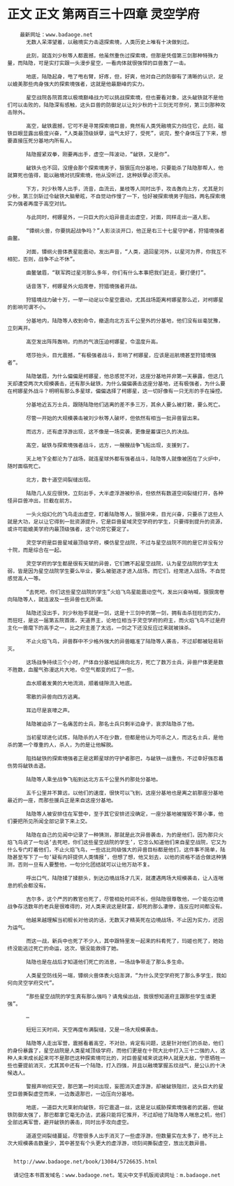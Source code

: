 # 正文 正文 第两百三十四章 灵空学府
        最新网址：www.badaoge.net
          无数人呆滞望着，以融境实力击退探索境，人类历史上唯有十决做到过。
      
          此刻，就连刘少秋等人都震撼，他虽然重伤过探索境，但那是凭借第三剑那种特殊力量，而陆隐，可是实打实跟一头漫步星空，一看肉体就很强悍的巨兽轰了一击。
      
          地底，陆隐起身，甩了甩右臂，好疼，但，好爽，他对自己的防御有了清晰的认识，足以媲美那些肉身强大的探索境强者，这就是他最巅峰的实力。
      
          星空战院各院首席以极境巅峰战力可以挑战探索境，但也要看对象，这头龇铁就不是他们可以击败的，陆隐深有感触，这头巨兽的防御足以让刘少秋的十三剑无可奈何，第三剑那种攻击除外。
      
          高空，龇铁震撼，它可不是寻常探索境巨兽，竟然有人类凭融境实力挡住它，此刻，磁铁巨眼显露出极度兴奋，“人类最顶级妖孽，运气太好了，受死”，说完，整个身体压了下来，想要直接压死分基地内所有人。
      
          陆隐握紧双拳，刚要再出手，虚空一阵波动，“龇铁，又是你”。
      
          龇铁头也不回，没理会那个探索境男子，狠狠压向分基地，只要能杀了陆隐那帮人，他就算死也值得，能以融境对抗探索境，他从没听过，这种妖孽必须灭杀。
      
          下方，刘少秋等人出手，流音，血流云，巢枝等人同时出手，攻击轰向上方，尤其是刘少秋，第三剑斩过令龇铁大脑晕眩，不自觉动作慢了一下，恰好被探索境男子阻挡，两名探索境实力强者再度于高空对抗。
      
          与此同时，柯娜星外，一只巨大的火焰异兽走出虚空，对面，同样走出一道人影。
      
          “镡纲火兽，你要挑起战争吗？”人影淡淡开口，他正是右三十七星守护者，狩猎境强者曲鳌。
      
          对面，镡纲火兽体表星能震动，发出声音，“人类，退回星河外，以星河为界，你我互不相犯，否则，战争不止不休”。
      
          曲鳌皱眉，“联军跨过星河那么多年，你们有什么本事把我们赶走，要打便打”。
      
          话音落下，柯娜星外火焰席卷，狩猎境强者开战。
      
          狩猎境战力破十万，一举一动足以令星空震动，尤其战场距离柯娜星那么近，对柯娜星的影响可谓不小。
      
          分基地内，陆隐等人收到命令，撤退向北方五千公里外的分基地，他们没有丝毫犹豫，立刻离开。
      
          高空发出阵阵轰响，灼热的气浪压迫柯娜星，令温度升高。
      
          塔莎抬头，目光震撼，“有极强者战斗，影响了柯娜星，应该是巡航境甚至狩猎境强者”。
      
          陆隐皱眉，为什么偏偏是柯娜星，他总感觉不对，这座分基地并非第一天暴露，但这几天却遭受两次大规模袭击，还有那头龇铁，为什么偏偏袭击这座分基地，还有极强者，为什么要在柯娜星外战斗？明明有那么多星球，偏偏选择了柯娜星，这一切好像有一只无形的手在操控。
      
          分基地近五万士兵，跟随陆隐他们逃离的差不多三万，其余人要么被打散，要么死亡。
      
          尽管一开始的大规模袭击被刘少秋等人破坏，但依然有相当一批异兽冒出来。
      
          而远方，还有虚浮游出现，这不像是一场突袭，更像是蓄谋已久的决战。
      
          高空，龇铁与探索境强者战斗，远方，一艘艘战争飞船出现，支援到了。
      
          天上地下全都沦为了战场，就连星球外都有强者战斗，陆隐等人就像被困在了火炉中，随时面临死亡。
      
          北方，数十道空间裂缝出现。
      
          陆隐几人反应很快，立刻出手，大半虚浮游被秒杀，但依然有数道空间裂缝打开，各种怪异巨兽冲出，拦截在前方。
      
          一头火焰幻化的飞鸟走出虚空，盯着陆隐等人，狠狠冲来，目光兴奋，只要杀了这些人就是大功，足以让它得到一批资源提升，它是巨兽星域灵空学府的学生，只要得到提升的资源，或许可能媲美学府内最顶级强者，这个功劳它要定了。
      
          灵空学府是巨兽星域最顶级学府，模仿星空战院，不过与星空战院不同的是它并没有分十院，而是综合在一起。
      
          灵空学府的学生都是很有天赋的异兽，它们瞧不起星空战院，认为星空战院的学生太弱，皆是因为星空战院学生要么毕业，要么被驱逐才进入战场，而它们，经常进入战场，不自觉感觉高人一等。
      
          “去死吧，你们这些星空战院的学生”火焰飞鸟星能震动空气，发出兴奋呐喊，狠狠席卷向陆隐等人，就连波及一些异兽也无所谓。
      
          陆隐还没出手，刘少秋抬手就是一剑，这是十三剑中的第一剑，拥有击杀狂旺的实力，而狂旺，是这一届第五院首席，天道界主，论地位相当于灵空学府的府主，而火焰飞鸟不过是府主化一兽麾下的高手之一，比之府主差了太远，一剑之下还没反应过来就被抹杀。
      
          不止火焰飞鸟，异兽群中不少格外强大的异兽瞄准了陆隐等人袭击，不过却都被轻易斩灭。
      
          这场战争持续三个小时，尸体自分基地延绵向北方，死亡了数万士兵，异兽尸体更是数不胜数，血腥气弥漫这片大地，令空气都变的红了一些。
      
          血水顺着发黄的大地流淌，顺着缝隙流入地底。
      
          零散的异兽向四方逃离。
      
          耳边尽是哀嚎之声。
      
          陆隐被迫杀了一名痛苦的士兵，那名士兵只剩半边身子，哀求陆隐杀了他。
      
          当初星球进化试炼，陆隐杀的人不在少数，但都是他认为可杀之人，而这名士兵，是他杀的第一个尊重的人，杀人，为的是让他解脱。
      
          阻挡龇铁的探索境强者正是这颗星球的守护者那巴，与龇铁一战重伤，不过幸好强忍着伤势将龇铁击退。
      
          陆隐等人乘坐战争飞船到达北方五千公里外的那处分基地。
      
          五千公里并不算远，以他们的速度，很快可以飞到，这座分基地也是离之前那座分基地最近的一座，而那些援兵正是来自这座分基地。
      
          陆隐等人被安排住在军营中，至于其它安排还没确定，一座分基地被摧毁不算小事，他们要把所见所闻全部记录下来上交。
      
          陆隐在自己的见闻中记录了一种猜测，那就是此次异兽袭击，为的是他们，因为那只火焰飞鸟说了一句话‘去死吧，你们这些星空战院的学生’，它怎么知道他们来自星空战院，它又为什么专门盯着他们，不止火焰飞鸟，一些远比同级强大的异兽目标都是他们，这件事不简单，陆隐甚至写下了一句‘疑有内奸提供人类情报’，但想了想，他又划去，以他的资格不适合做这种猜测，否则一旦有人要整他，一句分化团结就可以让他万劫不复。
      
          呼出口气，陆隐揉了揉额头，到达边境战场才几天，就遭遇两场大规模袭击，让人连喘息的机会都没有。
      
          吉尔多，这个严厉的教官也死了，尽管相处时间不长，但陆隐很尊敬他，一个能在边境战争存活数年的老兵是很难得的，对人类来说这是财富，却死的那么凄惨，连反应时间都没有。
      
          他越来越理解当初舰长对他说的话，无数天才精英死在边境战场，不止因为实力，还因为运气。
      
          而这一战，新兵中也死了不少人，其中跟特里发一起来的科肴死了，玛姬也死了，她始终没能逃过死亡的命运，这次，银没能救得了她。
      
          陆隐也是在战后才知道他们死亡的消息，一场战争带走了那么多生命。
      
          人类星空防线另一端，镡纲火兽体表火焰澎湃，“为什么灵空学府死了那么多学生，我如何向灵空学府交代”。
      
          “那些星空战院的学生真有那么强吗？请鬼侯出战，我很想知道府主跟那些学生谁更强”。
      
          …
      
          短短三天时间，天空再度布满裂缝，又是一场大规模袭击。
      
          陆隐等人走出军营，震撼看着高空，不对劲，肯定有问题，这是针对他们的杀劫，他们的身份暴露了，星空战院是人类星域顶级学府，而他们更是在十院大比中打入三十二强的人，这种人未来成长起来可不是那巴这种探索境可比的，对巨兽星域来说这种人就是大敌，宁愿牺牲一些也要提前消灭，尤其其中还有一个陆隐，打入四强，并且以融境掌握五纹战气，是公认的十决候选人。
      
          警报声响彻天空，那巴第一时间出现，妄图消灭虚浮游，却被龇铁阻拦，这头巨大的星空巨兽撕裂虚空而来，一边轰退那巴，一边压向分基地。
      
          地底，一道巨大光束射向龇铁，将它震退一丝，这是足以威胁探索境强者的武器，但龇铁防御太强了，那巴都拿它毫无办法，武器只能将它推开，不过却给了陆隐等人喘息之机，他们全部远离军营，避开龇铁的袭击，同时出手攻向虚空。
      
          道道空间裂缝蔓延，尽管很多人出手消灭了一些虚浮游，但数量实在太多了，绝不比上次大规模袭击数量少，其中甚至有个头更大的虚浮游，顷刻间撕裂虚空，放出无数异兽。
      
      
      http://www.badaoge.net/book/13084/5726635.html
      
      请记住本书首发域名：www.badaoge.net。笔尖中文手机版阅读网址：m.badaoge.net